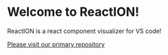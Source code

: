 # Welcome to ReactION! 

ReactION is a react component visualizer for VS code!

[Please visit our primary repository](https://github.com/ReactION-js/ReactION)
